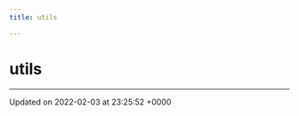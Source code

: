 ```yaml
---
title: utils

---
```


# utils








-------------------------------

Updated on 2022-02-03 at 23:25:52 +0000